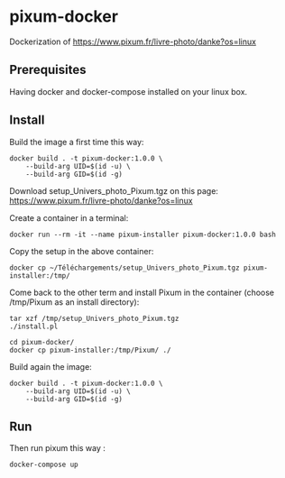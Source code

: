 # pixum-docker

Dockerization of https://www.pixum.fr/livre-photo/danke?os=linux

## Prerequisites

Having docker and docker-compose installed on your linux box.

## Install

Build the image a first time this way:
```
docker build . -t pixum-docker:1.0.0 \
    --build-arg UID=$(id -u) \
    --build-arg GID=$(id -g)
```

Download setup_Univers_photo_Pixum.tgz on this page: https://www.pixum.fr/livre-photo/danke?os=linux

Create a container in a terminal:
```
docker run --rm -it --name pixum-installer pixum-docker:1.0.0 bash
```

Copy the setup in the above container:
```
docker cp ~/Téléchargements/setup_Univers_photo_Pixum.tgz pixum-installer:/tmp/
```

Come back to the other term and install Pixum in the container (choose /tmp/Pixum as an install directory):
```
tar xzf /tmp/setup_Univers_photo_Pixum.tgz
./install.pl
```

```
cd pixum-docker/
docker cp pixum-installer:/tmp/Pixum/ ./
```

Build again the image:
```
docker build . -t pixum-docker:1.0.0 \
    --build-arg UID=$(id -u) \
    --build-arg GID=$(id -g)
```

## Run

Then run pixum this way :
```
docker-compose up
```


